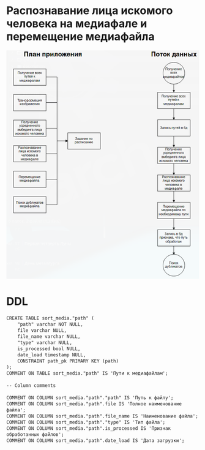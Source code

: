 # Распознавание лица искомого человека на медиафале и перемещение медиафайла
![face_detection.png](./description/face_detection.png)

# DDL 
```
CREATE TABLE sort_media."path" (
	"path" varchar NOT NULL,
	file varchar NULL,
	file_name varchar NULL,
	"type" varchar NULL,
	is_processed bool NULL,
	date_load timestamp NULL,
	CONSTRAINT path_pk PRIMARY KEY (path)
);
COMMENT ON TABLE sort_media."path" IS 'Пути к медиафайлам';

-- Column comments

COMMENT ON COLUMN sort_media."path"."path" IS 'Путь к файлу';
COMMENT ON COLUMN sort_media."path".file IS 'Полное наименование файла';
COMMENT ON COLUMN sort_media."path".file_name IS 'Наименование файла';
COMMENT ON COLUMN sort_media."path"."type" IS 'Тип файла';
COMMENT ON COLUMN sort_media."path".is_processed IS 'Признак обработанных файлов';
COMMENT ON COLUMN sort_media."path".date_load IS 'Дата загрузки';
```